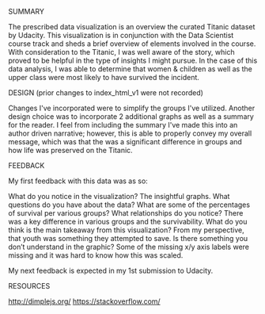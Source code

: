 SUMMARY

The prescribed data visualization is an overview the curated Titanic dataset by Udacity. This visualization is in conjunction with the Data Scientist course track and sheds a brief overview of elements involved in the course. With consideration to the Titanic, I was well aware of the story, which proved to be helpful in the type of insights I might pursue. In the case of this data analysis, I was able to determine that women & children as well as the upper class were most likely to have survived the incident.

DESIGN (prior changes to index_html_v1 were not recorded)

Changes I've incorporated were to simplify the groups I've utilized. Another design choice was to incorporate 2 additional graphs as well as a summary for the reader. I feel from including the summary I've made this into an author driven narrative; however, this is able to properly convey my overall message, which was that the was a significant difference in groups and how life was preserved on the Titanic.

FEEDBACK

My first feedback with this data was as so:

What do you notice in the visualization? The insightful graphs.
What questions do you have about the data? What are some of the percentages of survival per various groups?
What relationships do you notice? There was a key difference in various groups and the survivability.
What do you think is the main takeaway from this visualization? From my perspective, that youth was something they attempted to save.
Is there something you don’t understand in the graphic? Some of the missing x/y axis labels were missing and it was hard to know how this was scaled.

My next feedback is expected in my 1st submission to Udacity.

RESOURCES

http://dimplejs.org/
https://stackoverflow.com/


